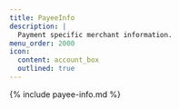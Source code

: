 ```yaml
---
title: PayeeInfo
description: |
  Payment specific merchant information.
menu_order: 2000
icon:
  content: account_box
  outlined: true
---
```


{% include payee-info.md %}

